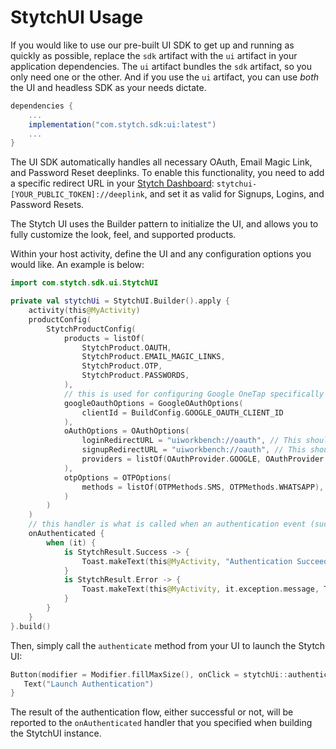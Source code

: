 # StytchUI Usage
If you would like to use our pre-built UI SDK to get up and running as quickly as possible, replace the `sdk` artifact with the `ui` artifact in your application dependencies. The `ui` artifact bundles the `sdk` artifact, so you only need one or the other. And if you use the `ui` artifact, you can use _both_ the UI and headless SDK as your needs dictate.
```gradle
dependencies {
    ...
    implementation("com.stytch.sdk:ui:latest")
    ...
}
```
The UI SDK automatically handles all necessary OAuth, Email Magic Link, and Password Reset deeplinks. To enable this functionality, you need to add a specific redirect URL in your [Stytch Dashboard](https://stytch.com/dashboard/redirect-urls): `stytchui-[YOUR_PUBLIC_TOKEN]://deeplink`, and set it as valid for Signups, Logins, and Password Resets.

The Stytch UI uses the Builder pattern to initialize the UI, and allows you to fully customize the look, feel, and supported products.

Within your host activity, define the UI and any configuration options you would like. An example is below:
```kotlin
import com.stytch.sdk.ui.StytchUI

private val stytchUi = StytchUI.Builder().apply {
    activity(this@MyActivity)
    productConfig(
        StytchProductConfig(
            products = listOf(
                StytchProduct.OAUTH,
                StytchProduct.EMAIL_MAGIC_LINKS,
                StytchProduct.OTP,
                StytchProduct.PASSWORDS,
            ),
            // this is used for configuring Google OneTap specifically
            googleOauthOptions = GoogleOAuthOptions(
                clientId = BuildConfig.GOOGLE_OAUTH_CLIENT_ID
            ),
            oAuthOptions = OAuthOptions(
                loginRedirectURL = "uiworkbench://oauth", // This should match what you defined in your manifestPlaceholders
                signupRedirectURL = "uiworkbench://oauth", // This should match what you defined in your manifestPlaceholders
                providers = listOf(OAuthProvider.GOOGLE, OAuthProvider.APPLE, OAuthProvider.GITHUB)
            ),
            otpOptions = OTPOptions(
                methods = listOf(OTPMethods.SMS, OTPMethods.WHATSAPP),
            )
        )
    )
    // this handler is what is called when an authentication event (success, failure, or cancellation) occurs
    onAuthenticated {
        when (it) {
            is StytchResult.Success -> {
                Toast.makeText(this@MyActivity, "Authentication Succeeded", Toast.LENGTH_LONG).show()
            }
            is StytchResult.Error -> {
                Toast.makeText(this@MyActivity, it.exception.message, Toast.LENGTH_LONG).show()
            }
        }
    }
}.build()
```
Then, simply call the `authenticate` method from your UI to launch the Stytch UI:
```kotlin
Button(modifier = Modifier.fillMaxSize(), onClick = stytchUi::authenticate) {
   Text("Launch Authentication")
}
```

The result of the authentication flow, either successful or not, will be reported to the `onAuthenticated` handler that you specified when building the StytchUI instance.
